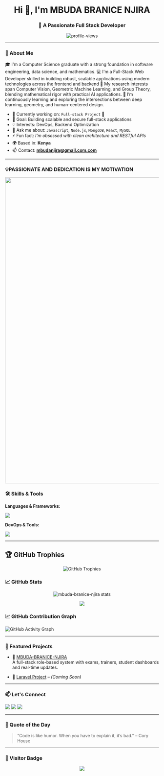 <h1 align="center">Hi 👋, I'm MBUDA BRANICE NJIRA</h1>
<h3 align="center">🚀 A Passionate Full Stack Developer</h3>

<p align="center">
  <img src="https://komarev.com/ghpvc/?username=mbuda-branice-njira&label=Profile%20views&color=brightgreen&style=flat" alt="profile-views" />
</p>

---

### 💫 About Me
🎓 I'm a Computer Science graduate with a strong foundation in software engineering, data science, and mathematics.
💻 I'm a Full-Stack Web Developer skilled in building robust, scalable applications using modern technologies across the frontend and backend
🔬 My research interests span Computer Vision, Geometric Machine Learning, and Group Theory, blending mathematical rigor with practical AI applications.
🌱 I’m continuously learning and exploring the intersections between deep learning, geometry, and human-centered design.

- 🔭 Currently working on: `Full-stack Project` 🚧  
- 🎯 Goal: Building scalable and secure full-stack applications  
- 💡 Interests: DevOps, Backend Optimization  
- 💬 Ask me about: `Javascript`, `Node.js`, `MongoDB`, `React`, `MySQL`  
- ⚡ Fun fact: *I'm obsessed with clean architecture and RESTful APIs*  
- 🌍 Based in: **Kenya**  
- 📫 Contact: **mbudanjira@gmail.com.com**

---

### 💡PASSIONATE AND DEDICATION IS MY MOTIVATION
<img src="https://media.tenor.com/qJ5evVs-_uUAAAAC/coding.gif" width="1000"/>


### 🛠️ Skills & Tools

**Languages & Frameworks:**
<p>
  <img src="https://skillicons.dev/icons?i=go,nodejs,js,php,express,react,vue,mongodb,tailwind,bootstrap" />
</p>

**DevOps & Tools:**
<p>
  <img src="https://skillicons.dev/icons?i=docker,git,github,vercel,vscode,postman" />
</p>

---
## 🏆 GitHub Trophies

<p align="center">
  <img src="https://github-profile-trophy.vercel.app/?username=mbuda-branice-njira&column=7" alt="GitHub Trophies" />
</p>


### 📈 GitHub Stats

<p align="center">
  <img src="https://github-readme-stats.vercel.app/api?username=mbuda-branice-njira&show_icons=true&theme=tokyonight" alt="mbuda-branice-njira stats" />
</p>

<p align="center">
  <img src="https://streak-stats.demolab.com?user=mbuda-branice-njira&theme=tokyonight&hide_border=false" />
</p>



### 📈 GitHub Contribution Graph
<img src="https://github-readme-activity-graph.vercel.app/graph?username=mbuda-branice-njira&theme=minimal" alt="GitHub Activity Graph" />

---

### 📘 Featured Projects

- 🔗 [MBUDA-BRANICE-NJIRA](https://github.com/MBUDA-BRANICE-NJIRA/MBUDA-BRANICE-NJIRA)  
  A full-stack role-based system with exams, trainers, student dashboards and real-time updates.

- 🔗 [Laravel Project](#) – *(Coming Soon)*  


---

### 📫 Let's Connect

<p>
  <a href="mailto:your.email@example.com"><img src="https://img.shields.io/badge/Gmail-D14836?style=for-the-badge&logo=gmail&logoColor=white" /></a>
  <a href="https://linkedin.com/in/your-profile"><img src="https://img.shields.io/badge/LinkedIn-blue?style=for-the-badge&logo=linkedin&logoColor=white" /></a>
  <a href="https://twitter.com/yourhandle"><img src="https://img.shields.io/badge/Twitter-1DA1F2?style=for-the-badge&logo=twitter&logoColor=white" /></a>
</p>

---

### 💬 Quote of the Day

> "Code is like humor. When you have to explain it, it’s bad." – Cory House

---

### 🔖 Visitor Badge

<p align="center">
  <img src="https://visitor-badge.laobi.icu/badge?page_id=mbuda-branice-njira.visitor-badge" />
</p>

